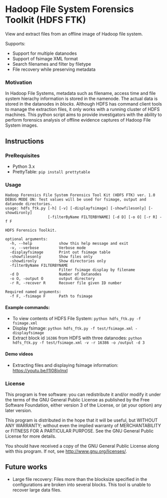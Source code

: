 # Hadoop File System Forensics Toolkit (HDFS FTK)
View and extract files from an offline image of Hadoop file system.

Supports:
* Support for multiple datanodes
* Support of fsimage XML format
* Search filenames and filter by filetype
* File recovery while preserving metadata


### Motivation
In Hadoop File Systems, metadata such as filename, access time and file system hierachy information is stored in the namenode. The actual data is stored in the datanodes in _blocks_. Although HDFS has command client tools to manage the extraction files, it only works with a running cluster of HDFS machines.
This python script aims to provide investigators with the ability to perform forensics analysis of offline evidence captures of Hadoop File System images.

## Instructions

### PreRequisites
* Python 3.x
* PrettyTable: `pip install prettytable`

### Usage

```
Hadoop Forensics File System Forensics Tool Kit (HDFS FTK) ver. 1.0
DEBUG MODE ON: Test values will be used for fsimage, output and datanode directories.
usage: hdfs_ftk.py [-h] [-v] [-displayfsimage] [-showfilesonly] [-showdironly]
                   [-filterByName FILTERBYNAME] [-d D] [-o O] [-r R] -f F

HDFS Forensics Toolkit.

optional arguments:
  -h, --help            show this help message and exit
  -v, --verbose         Verbose mode
  -displayfsimage       Print out fsimage table
  -showfilesonly        Show files only
  -showdironly          Show directories only
  -filterByName FILTERBYNAME
                        Filter fsimage display by filename
  -d D                  Number of Datanodes
  -o O, -output O       output directory
  -r R, -recover R      Recover file given ID number

Required named arguments:
  -f F, -fsimage F      Path to fsimage

```

#### Example commands:

* To view contents of HDFS File System: `python hdfs_ftk.py -f fsimage.xml`
* Display fsimage: `python hdfs_ftk.py -f test/fsimage.xml -displayfsimage`
* Extract block id `16386` from HDFS with three datanodes: `python hdfs_ftk.py -f test/fsimage.xml -v -r 16386 -o /output -d 3`

#### Demo videos
* Extracting files and displaying fsimage information: https://youtu.be/I1I08ixInxI


### License
This program is free software: you can redistribute it and/or modify
    it under the terms of the GNU General Public License as published by
    the Free Software Foundation, either version 3 of the License, or
    (at your option) any later version.

This program is distributed in the hope that it will be useful,
    but WITHOUT ANY WARRANTY; without even the implied warranty of
    MERCHANTABILITY or FITNESS FOR A PARTICULAR PURPOSE.  See the
    GNU General Public License for more details.

You should have received a copy of the GNU General Public License
    along with this program.  If not, see <http://www.gnu.org/licenses/>.

## Future works
* Large file recovery: Files more than the blocksize specified in the configurations are broken into several blocks. This tool is unable to recover large data files.
